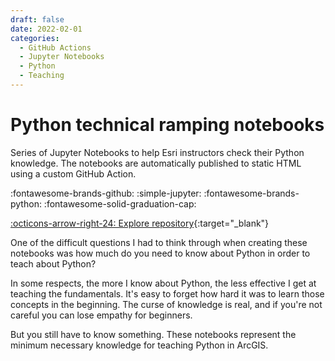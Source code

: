```yaml
---
draft: false 
date: 2022-02-01
categories:
  - GitHub Actions 
  - Jupyter Notebooks
  - Python
  - Teaching
---
```


# Python technical ramping notebooks

Series of Jupyter Notebooks to help Esri instructors check their Python knowledge. The notebooks are automatically published to static HTML using a custom GitHub Action.

:fontawesome-brands-github:
:simple-jupyter:
:fontawesome-brands-python:
:fontawesome-solid-graduation-cap:

[:octicons-arrow-right-24: Explore repository](https://github.com/travisormsby/pyts-ramp-plan){:target="_blank"}

<!-- more -->

One of the difficult questions I had to think through when creating these notebooks was how much do you need to know about Python in order to teach about Python? 

In some respects, the more I know about Python, the less effective I get at teaching the fundamentals. It's easy to forget how hard it was to learn those concepts in the beginning. The curse of knowledge is real, and if you're not careful you can lose empathy for beginners. 

But you still have to know something. These notebooks represent the minimum necessary knowledge for teaching Python in ArcGIS. 